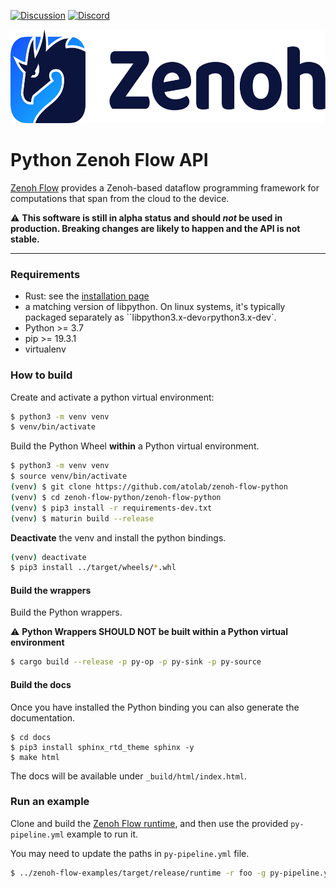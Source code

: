 [![Discussion](https://img.shields.io/badge/discussion-on%20github-blue)](https://github.com/eclipse-zenoh/roadmap/discussions)
[![Discord](https://img.shields.io/badge/chat-on%20discord-blue)](https://discord.gg/vSDSpqnbkm)

<img src="https://raw.githubusercontent.com/eclipse-zenoh/zenoh/master/zenoh-dragon.png" height="150">


# Python Zenoh Flow API
[Zenoh Flow](https://github.com/eclipse-zenoh/zenoh-flow) provides a Zenoh-based dataflow programming framework for computations that span from the cloud to the device.

:warning: **This software is still in alpha status and should _not_ be used in production. Breaking changes are likely to happen and the API is not stable.**

-----------

### Requirements

- Rust: see the [installation page](https://www.rust-lang.org/tools/install)
- a matching version of libpython. On linux systems, it's typically packaged separately as ``libpython3.x-dev` or `python3.x-dev`.
- Python >= 3.7
- pip >= 19.3.1
- virtualenv




### How to build

Create and activate a python virtual environment:

```bash
$ python3 -m venv venv
$ venv/bin/activate
```

Build the Python Wheel **within** a Python virtual environment.

```bash
$ python3 -m venv venv
$ source venv/bin/activate
(venv) $ git clone https://github.com/atolab/zenoh-flow-python
(venv) $ cd zenoh-flow-python/zenoh-flow-python
(venv) $ pip3 install -r requirements-dev.txt
(venv) $ maturin build --release
```

**Deactivate** the venv and install the python bindings.

```bash
(venv) deactivate
$ pip3 install ../target/wheels/*.whl
```

#### Build the wrappers

Build the Python wrappers.

:warning: **Python Wrappers SHOULD NOT be built within a Python virtual environment**

```bash
$ cargo build --release -p py-op -p py-sink -p py-source
```

#### Build the docs

Once you have installed the Python binding you can also generate the documentation.
```
$ cd docs
$ pip3 install sphinx_rtd_theme sphinx -y
$ make html
```

The docs will be available under `_build/html/index.html`.


### Run an example

Clone and build the [Zenoh Flow runtime](https://github.com/atolab/zenoh-flow-examples), and then use the provided `py-pipeline.yml` example to run it.

You may need to update the paths in `py-pipeline.yml` file.

```bash
$ ../zenoh-flow-examples/target/release/runtime -r foo -g py-pipeline.yml -l loader-config.yml
```


